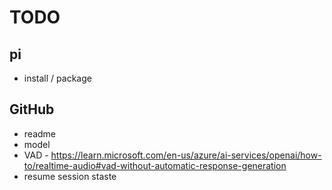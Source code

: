 # TODO

## pi
- install / package

## GitHub
- readme
- model
- VAD - https://learn.microsoft.com/en-us/azure/ai-services/openai/how-to/realtime-audio#vad-without-automatic-response-generation
- resume session staste
